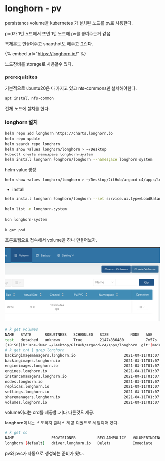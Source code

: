 # longhorn - pv

persistance volume을 kubernetes 가 설치된 노드를 pv로 사용한다. 

pod가 1번 노드에서 뜨면 1번 노드에 pv를 붙여주는거 같음 

복제본도 만들어주고 snapshot도 해주고 그런다.

{% embed url="https://longhorn.io/" %}



노드장비를 storage로 사용할수 있다.

### prerequisites

기본적으로 ubuntu20은 다 가지고 있고 nfs-commons만 설치해야한다.

```bash
apt install nfs-common
```

전체 노드에 설치를 한다.



### longhorn 설치

```bash
helm repo add longhorn https://charts.longhorn.io
helm repo update
helm search repo longhorn
helm show values longhorn/longhorn > ~/Desktop
kubectl create namespace longhorn-system
helm install longhorn longhorn/longhorn --namespace longhorn-system
```

helm value 생성

```bash
helm show values longhorn/longhorn > ~/Desktop/GitHub/argocd-c4/apps/longhorn/values.yaml
```

* install

```bash
helm install longhorn longhorn/longhorn --set service.ui.type=LoadBalancer -n longhorn-system --create-namespace

helm list -n longhorn-system

kcn longhorn-system

k get pod
```

프론트웹으로 접속해서 volume을 하나 만들어보자.

![](./images/2021-08-10-18-52-04.png)

```bash
# k get volumes
NAME   STATE      ROBUSTNESS   SCHEDULED   SIZE          NODE   AGE
test   detached   unknown      True        21474836480          7m57s
[18:50][brians-iMac ~/Desktop/GitHub/argocd-c4/apps/longhorn] git:(main) ✗
# k get crd | grep longhorn
backingimagemanagers.longhorn.io                      2021-08-11T01:07:42Z
backingimages.longhorn.io                             2021-08-11T01:07:42Z
engineimages.longhorn.io                              2021-08-11T01:07:42Z
engines.longhorn.io                                   2021-08-11T01:07:42Z
instancemanagers.longhorn.io                          2021-08-11T01:07:42Z
nodes.longhorn.io                                     2021-08-11T01:07:42Z
replicas.longhorn.io                                  2021-08-11T01:07:42Z
settings.longhorn.io                                  2021-08-11T01:07:42Z
sharemanagers.longhorn.io                             2021-08-11T01:07:42Z
volumes.longhorn.io                                   2021-08-11T01:07:42Z
```

volume이라는 crd를 제공함..기타 다른것도 제공.

longhorn이라는 스토리지 클라스 제공 디폴트로 세팅되어 있다.

```bash
# k get sc
NAME                 PROVISIONER          RECLAIMPOLICY   VOLUMEBINDINGMODE   ALLOWVOLUMEEXPANSION   AGE
longhorn (default)   driver.longhorn.io   Delete          Immediate           true                   33m
```

pv와 pvc가 자동으로 생성되는 준비가 됬다.

